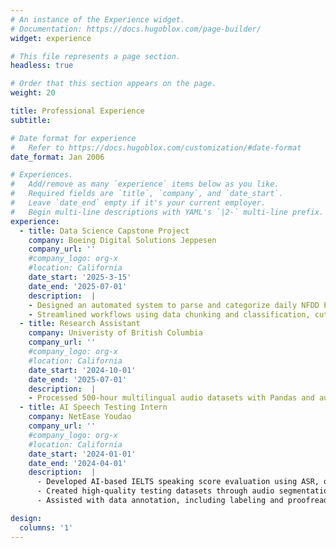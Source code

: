 ```yaml
---
# An instance of the Experience widget.
# Documentation: https://docs.hugoblox.com/page-builder/
widget: experience

# This file represents a page section.
headless: true

# Order that this section appears on the page.
weight: 20

title: Professional Experience
subtitle:

# Date format for experience
#   Refer to https://docs.hugoblox.com/customization/#date-format
date_format: Jan 2006

# Experiences.
#   Add/remove as many `experience` items below as you like.
#   Required fields are `title`, `company`, and `date_start`.
#   Leave `date_end` empty if it's your current employer.
#   Begin multi-line descriptions with YAML's `|2-` multi-line prefix.
experience:
  - title: Data Science Capstone Project
    company: Boeing Digital Solutions Jeppesen
    company_url: ''
    #company_logo: org-x
    #location: California
    date_start: '2025-3-15'
    date_end: '2025-07-01'
    description:  |
    - Designed an automated system to parse and categorize daily NFDD PDF updates, reducing manual processing time by 80% and error rates by 15%.
    - Streamlined workflows using data chunking and classification, cutting 90% irrelevant data and boosting database accuracy/retrieval efficiency.
  - title: Research Assistant
    company: Univeristy of British Columbia
    company_url: ''
    #company_logo: org-x
    #location: California
    date_start: '2024-10-01'
    date_end: '2025-07-01'
    description:  |
    - Processed 500-hour multilingual audio datasets with Pandas and automated workflows, cutting preprocessing time by 50% for linguistic analysis in Praat.
  - title: AI Speech Testing Intern
    company: NetEase Youdao
    company_url: ''
    #company_logo: org-x
    #location: California
    date_start: '2024-01-01'
    date_end: '2024-04-01'
    description:  |
      - Developed AI-based IELTS speaking score evaluation using ASR, optimizing model accuracy with feature analysis.
      - Created high-quality testing datasets through audio segmentation and manual scoring, conducting error analysis to improve ASR performance and offering actionable recommendations for model optimization.
      - Assisted with data annotation, including labeling and proofreading English-language datasets, and contributed to technical documentation using LaTeX to ensure clear and professional project reporting.

design:
  columns: '1'
---
```

